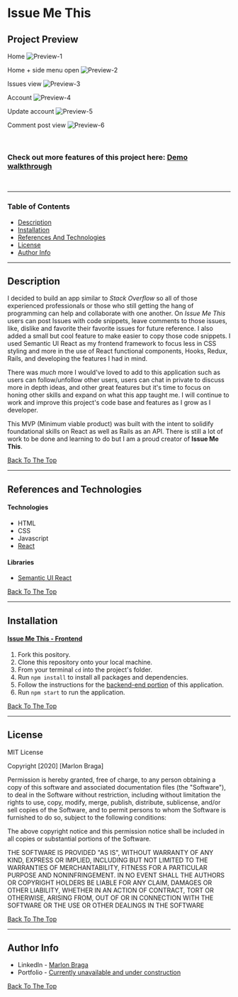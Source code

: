 # Issue Me This

## Project Preview 

Home
![Preview-1](https://res.cloudinary.com/dloh9txdc/image/upload/v1607558322/IssueMeThis%20-%20Project%20Preview/4IssueMeThisPics_xpgsfk.png)

Home + side menu open
![Preview-2](https://res.cloudinary.com/dloh9txdc/image/upload/v1607558322/IssueMeThis%20-%20Project%20Preview/5IssueMeThisPics_cvchpy.png)

Issues view
![Preview-3](https://res.cloudinary.com/dloh9txdc/image/upload/v1607558322/IssueMeThis%20-%20Project%20Preview/3IssueMeThisPics_minjwn.png)

Account 
![Preview-4](https://res.cloudinary.com/dloh9txdc/image/upload/v1607558322/IssueMeThis%20-%20Project%20Preview/2IssueMeThisPics_mwuhtc.png)

Update account
![Preview-5](https://res.cloudinary.com/dloh9txdc/image/upload/v1607558322/IssueMeThis%20-%20Project%20Preview/1IssueMeThisPics_atnf36.png)

Comment post view
![Preview-6](https://res.cloudinary.com/dloh9txdc/image/upload/v1607558322/IssueMeThis%20-%20Project%20Preview/0IssueMeThisPics_kbeoqj.png)

<br />

### Check out more features of this project here: [Demo walkthrough](https://www.youtube.com/watch?v=nE63LDZElBY&ab_channel=MarlonBraga)

<br />

---

### Table of Contents

- [Description](#description)
- [Installation](#installation)
- [References And Technologies](#references-and-technologies)
- [License](#license)
- [Author Info](#author-info)

---

## Description

I decided to build an app similar to _Stack Overflow_ so all of those experienced professionals or those who still getting the hang of programming can help and collaborate with one another. On _Issue Me This_  users can post Issues with code snippets, leave comments to those issues, like, dislike and favorite their favorite issues for future reference. I also added a small but cool feature to make easier to copy those code snippets. I used Semantic UI React as my frontend framework to focus less in CSS styling and more in the use of React functional components, Hooks, Redux, Rails, and developing the features I had in mind.

There was _much_ more I would've loved to add to this application such as users can follow/unfollow other users, users can chat in private to discuss more in depth ideas, and other great features but it's time to focus on honing other skills and expand on what this app taught me. I will continue to work and improve this project's code base and features as I grow as I developer.

This MVP (Minimum viable product) was built with the intent to solidify foundational skills on React as well as Rails as an API. There is still a lot of work to be done and learning to do but I am a proud creator of __Issue Me This__.

[Back To The Top](#issue-me-this)

---

## References and Technologies

#### Technologies
<!---
import { DateInput } from 'semantic-ui-calendar-react'; --->
- HTML
- CSS
- Javascript
- [React](https://reactjs.org/)

#### Libraries

- [Semantic UI React](https://react.semantic-ui.com/)

[Back To The Top](#issue-me-this)

---

## Installation

#### [Issue Me This - Frontend](https://github.com/mrdbrg/issue-me-this-frontend)

1. Fork this pository.
1. Clone this repository onto your local machine.
1. From your terminal `cd` into the project's folder.
1. Run `npm install` to install all packages and dependencies.
1. Follow the instructions for the [backend-end portion](https://github.com/mrdbrg/issue-me-this-backend) of this application. 
1. Run `npm start` to run the application.

[Back To The Top](#issue-me-this)

---

## License

MIT License

Copyright [2020] [Marlon Braga]

Permission is hereby granted, free of charge, to any person obtaining a copy of this software and associated documentation files (the "Software"), to deal in the Software without restriction, including without limitation the rights to use, copy, modify, merge, publish, distribute, sublicense, and/or sell copies of the Software, and to permit persons to whom the Software is furnished to do so, subject to the following conditions:

The above copyright notice and this permission notice shall be included in all copies or substantial portions of the Software.

THE SOFTWARE IS PROVIDED "AS IS", WITHOUT WARRANTY OF ANY KIND, EXPRESS OR IMPLIED, INCLUDING BUT NOT LIMITED TO THE WARRANTIES OF MERCHANTABILITY, FITNESS FOR A PARTICULAR PURPOSE AND NONINFRINGEMENT. IN NO EVENT SHALL THE AUTHORS OR COPYRIGHT HOLDERS BE LIABLE FOR ANY CLAIM, DAMAGES OR OTHER LIABILITY, WHETHER IN AN ACTION OF CONTRACT, TORT OR OTHERWISE, ARISING FROM, OUT OF OR IN CONNECTION WITH THE SOFTWARE OR THE USE OR OTHER DEALINGS IN THE SOFTWARE

[Back To The Top](#issue-me-this)

---

## Author Info

- LinkedIn - [Marlon Braga](https://www.linkedin.com/in/marlon-braga/)
- Portfolio - [Currently unavailable and under construction](https://www.youtube.com/watch?v=oHg5SJYRHA0&ab_channel=cotter548)

[Back To The Top](#issue-me-this)
